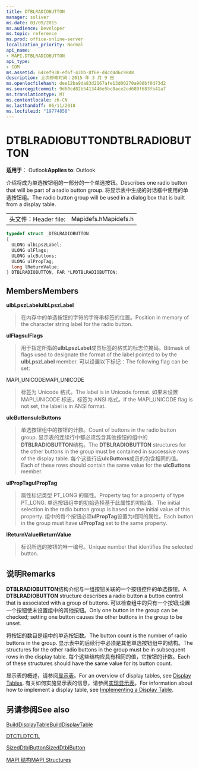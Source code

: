 ```yaml
---
title: DTBLRADIOBUTTON
manager: soliver
ms.date: 03/09/2015
ms.audience: Developer
ms.topic: reference
ms.prod: office-online-server
localization_priority: Normal
api_name:
- MAPI.DTBLRADIOBUTTON
api_type:
- COM
ms.assetid: 64cef938-ef6f-43bb-8f6e-d4cd4d6c9888
description: 上次修改时间：2015 年 3 月 9 日
ms.openlocfilehash: dee12ba9da83d2167afe13d00270a900bf0d73d2
ms.sourcegitcommit: 9d60cd82b5413446e5bc8ace2cd689f683fb41a7
ms.translationtype: MT
ms.contentlocale: zh-CN
ms.lasthandoff: 06/11/2018
ms.locfileid: "19774858"
---
```

# <a name="dtblradiobutton"></a><span data-ttu-id="86c53-103">DTBLRADIOBUTTON</span><span class="sxs-lookup"><span data-stu-id="86c53-103">DTBLRADIOBUTTON</span></span>

  
  
<span data-ttu-id="86c53-104">**适用于**： Outlook</span><span class="sxs-lookup"><span data-stu-id="86c53-104">**Applies to**: Outlook</span></span> 
  
<span data-ttu-id="86c53-105">介绍将成为单选按钮组的一部分的一个单选按钮。</span><span class="sxs-lookup"><span data-stu-id="86c53-105">Describes one radio button that will be part of a radio button group.</span></span> <span data-ttu-id="86c53-106">将显示表中生成的对话框中使用的单选按钮组。</span><span class="sxs-lookup"><span data-stu-id="86c53-106">The radio button group will be used in a dialog box that is built from a display table.</span></span>
  
|||
|:-----|:-----|
|<span data-ttu-id="86c53-107">头文件：</span><span class="sxs-lookup"><span data-stu-id="86c53-107">Header file:</span></span>  <br/> |<span data-ttu-id="86c53-108">Mapidefs.h</span><span class="sxs-lookup"><span data-stu-id="86c53-108">Mapidefs.h</span></span>  <br/> |
   
```cpp
typedef struct _DTBLRADIOBUTTON
{
  ULONG ulbLpszLabel;
  ULONG ulFlags;
  ULONG ulcButtons;
  ULONG ulPropTag;
  long lReturnValue;
} DTBLRADIOBUTTON, FAR *LPDTBLRADIOBUTTON;

```

## <a name="members"></a><span data-ttu-id="86c53-109">Members</span><span class="sxs-lookup"><span data-stu-id="86c53-109">Members</span></span>

 <span data-ttu-id="86c53-110">**ulbLpszLabel**</span><span class="sxs-lookup"><span data-stu-id="86c53-110">**ulbLpszLabel**</span></span>
  
> <span data-ttu-id="86c53-111">在内存中的单选按钮的字符的字符串标签的位置。</span><span class="sxs-lookup"><span data-stu-id="86c53-111">Position in memory of the character string label for the radio button.</span></span>
    
 <span data-ttu-id="86c53-112">**ulFlags**</span><span class="sxs-lookup"><span data-stu-id="86c53-112">**ulFlags**</span></span>
  
> <span data-ttu-id="86c53-113">用于指定所指的**ulbLpszLabel**成员标签的格式的标志位掩码。</span><span class="sxs-lookup"><span data-stu-id="86c53-113">Bitmask of flags used to designate the format of the label pointed to by the **ulbLpszLabel** member.</span></span> <span data-ttu-id="86c53-114">可以设置以下标记：</span><span class="sxs-lookup"><span data-stu-id="86c53-114">The following flag can be set:</span></span> 
    
<span data-ttu-id="86c53-115">MAPI_UNICODE</span><span class="sxs-lookup"><span data-stu-id="86c53-115">MAPI_UNICODE</span></span> 
  
> <span data-ttu-id="86c53-116">标签为 Unicode 格式。</span><span class="sxs-lookup"><span data-stu-id="86c53-116">The label is in Unicode format.</span></span> <span data-ttu-id="86c53-117">如果未设置 MAPI_UNICODE 标志，标签为 ANSI 格式。</span><span class="sxs-lookup"><span data-stu-id="86c53-117">If the MAPI_UNICODE flag is not set, the label is in ANSI format.</span></span>
    
 <span data-ttu-id="86c53-118">**ulcButtons**</span><span class="sxs-lookup"><span data-stu-id="86c53-118">**ulcButtons**</span></span>
  
> <span data-ttu-id="86c53-119">单选按钮组中的按钮的计数。</span><span class="sxs-lookup"><span data-stu-id="86c53-119">Count of buttons in the radio button group.</span></span> <span data-ttu-id="86c53-120">显示表的连续行中都必须包含其他按钮的组中的**DTBLRADIOBUTTON**结构。</span><span class="sxs-lookup"><span data-stu-id="86c53-120">The **DTBLRADIOBUTTON** structures for the other buttons in the group must be contained in successive rows of the display table.</span></span> <span data-ttu-id="86c53-121">每个这些行应**ulcButtons**成员的包含相同的值。</span><span class="sxs-lookup"><span data-stu-id="86c53-121">Each of these rows should contain the same value for the **ulcButtons** member.</span></span> 
    
 <span data-ttu-id="86c53-122">**ulPropTag**</span><span class="sxs-lookup"><span data-stu-id="86c53-122">**ulPropTag**</span></span>
  
> <span data-ttu-id="86c53-123">属性标记类型 PT_LONG 的属性。</span><span class="sxs-lookup"><span data-stu-id="86c53-123">Property tag for a property of type PT_LONG.</span></span> <span data-ttu-id="86c53-124">单选按钮组中的初始选择基于此属性的初始值。</span><span class="sxs-lookup"><span data-stu-id="86c53-124">The initial selection in the radio button group is based on the initial value of this property.</span></span> <span data-ttu-id="86c53-125">组中的每个按钮必须**ulPropTag**设置为相同的属性。</span><span class="sxs-lookup"><span data-stu-id="86c53-125">Each button in the group must have **ulPropTag** set to the same property.</span></span> 
    
 <span data-ttu-id="86c53-126">**lReturnValue**</span><span class="sxs-lookup"><span data-stu-id="86c53-126">**lReturnValue**</span></span>
  
> <span data-ttu-id="86c53-127">标识所选的按钮的唯一编号。</span><span class="sxs-lookup"><span data-stu-id="86c53-127">Unique number that identifies the selected button.</span></span>
    
## <a name="remarks"></a><span data-ttu-id="86c53-128">说明</span><span class="sxs-lookup"><span data-stu-id="86c53-128">Remarks</span></span>

<span data-ttu-id="86c53-129">**DTBLRADIOBUTTON**结构介绍与一组按钮关联的一个按钮控件的单选按钮。</span><span class="sxs-lookup"><span data-stu-id="86c53-129">A **DTBLRADIOBUTTON** structure describes a radio button a button control that is associated with a group of buttons.</span></span> <span data-ttu-id="86c53-130">可以检查组中的只有一个按钮;设置一个按钮使未设置组中的其他按钮。</span><span class="sxs-lookup"><span data-stu-id="86c53-130">Only one button in the group can be checked; setting one button causes the other buttons in the group to be unset.</span></span> 
  
<span data-ttu-id="86c53-131">将按钮的数目是组中的单选按钮数。</span><span class="sxs-lookup"><span data-stu-id="86c53-131">The button count is the number of radio buttons in the group.</span></span> <span data-ttu-id="86c53-132">显示表中的后续行中必须是其他单选按钮组中的结构。</span><span class="sxs-lookup"><span data-stu-id="86c53-132">The structures for the other radio buttons in the group must be in subsequent rows in the display table.</span></span> <span data-ttu-id="86c53-133">每个这些结构应具有相同的值，它按钮的计数。</span><span class="sxs-lookup"><span data-stu-id="86c53-133">Each of these structures should have the same value for its button count.</span></span>
  
<span data-ttu-id="86c53-134">显示表的概述，请参阅[显示表](display-tables.md)。</span><span class="sxs-lookup"><span data-stu-id="86c53-134">For an overview of display tables, see [Display Tables](display-tables.md).</span></span> <span data-ttu-id="86c53-135">有关如何实施显示表的信息，请参阅[实现显示表](display-table-implementation.md)。</span><span class="sxs-lookup"><span data-stu-id="86c53-135">For information about how to implement a display table, see [Implementing a Display Table](display-table-implementation.md).</span></span>
  
## <a name="see-also"></a><span data-ttu-id="86c53-136">另请参阅</span><span class="sxs-lookup"><span data-stu-id="86c53-136">See also</span></span>



[<span data-ttu-id="86c53-137">BuildDisplayTable</span><span class="sxs-lookup"><span data-stu-id="86c53-137">BuildDisplayTable</span></span>](builddisplaytable.md)
  
[<span data-ttu-id="86c53-138">DTCTL</span><span class="sxs-lookup"><span data-stu-id="86c53-138">DTCTL</span></span>](dtctl.md)
  
[<span data-ttu-id="86c53-139">SizedDtblButton</span><span class="sxs-lookup"><span data-stu-id="86c53-139">SizedDtblButton</span></span>](sizeddtblbutton.md)


[<span data-ttu-id="86c53-140">MAPI 结构</span><span class="sxs-lookup"><span data-stu-id="86c53-140">MAPI Structures</span></span>](mapi-structures.md)

